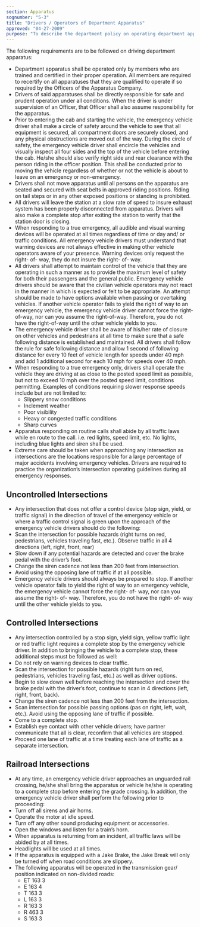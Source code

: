 ```yaml
---
section: Apparatus
sognumber: "5-3"
title: "Drivers / Operators of Department Apparatus"
approved: "04-27-2009"
purpose: "To describe the department policy on operating department apparatus."
---
```


The following requirements are to be followed on driving department apparatus&colon;

* Department apparatus shall be operated only by members who are trained and certified in their proper operation.  All members are required to recertify on all apparatuses that they are qualified to operate if so required by the Officers of the Apparatus Company.  
* Drivers of said apparatuses shall be directly responsible for safe and prudent operation under all conditions.  When the driver is under supervision of an Officer, that Officer shall also assume responsibility for the apparatus.  
* Prior to entering the cab and starting the vehicle, the emergency vehicle driver shall make a circle of safety around the vehicle to see that all equipment is secured, all compartment doors are securely closed, and any physical obstructions are moved out of the way.  During the circle of safety, the emergency vehicle driver shall encircle the vehicles and visually inspect all four sides and the top of the vehicle before entering the cab.  He/she should also verify right side and rear clearance with the person riding in the officer position.  This shall be conducted prior to moving the vehicle regardless of whether or not the vehicle is about to leave on an emergency or non-emergency.  
* Drivers shall not move apparatus until all persons on the apparatus are seated and secured with seat belts in approved riding positions.  Riding on tail steps or in any other exposed positions or standing is prohibited.
* All drivers will leave the station at a slow rate of speed to insure exhaust system has been properly disconnected from apparatus.  Drivers will also make a complete stop after exiting the station to verify that the station door is closing.  
* When responding to a true emergency, all audible and visual warning devices will be operated at all times regardless of time or day and/ or traffic conditions.  All emergency vehicle drivers must understand that warning devices are not always effective in making other vehicle operators aware of your presence.  Warning devices only request the right- of- way, they do not insure the right- of- way.  
* All drivers shall attempt to maintain control of the vehicle that they are operating in such a manner as to provide the maximum level of safety for both their passengers and the general public.  Emergency vehicle drivers should be aware that the civilian vehicle operators may not react in the manner in which is expected or felt to be appropriate.   An attempt should be made to have options available when passing or overtaking vehicles.  If another vehicle operator fails to yield the right of way to an emergency vehicle, the emergency vehicle driver cannot force the right-of-way, nor can you assume the right-of-way.  Therefore, you do not have the right-of-way until the other vehicle yields to you. 
* The emergency vehicle driver shall be aware of his/her rate of closure on other vehicles and pedestrians at all time to make sure that a safe following distance is established and maintained.  All drivers shall follow the rule for safe following distance and allow 1 second of following distance for every 10 feet of vehicle length for speeds under 40 mph and add 1 additional second for each 10 mph for speeds over 40 mph. 
* When responding to a true emergency only, drivers shall operate the vehicle they are driving at as close to the posted speed limit as possible, but not to exceed 10 mph over the posted speed limit, conditions permitting.  Examples of conditions requiring slower response speeds include but are not limited to&colon;
  - Slippery snow conditions
  - Inclement weather
  - Poor visibility
  - Heavy or congested traffic conditions
  - Sharp curves
* Apparatus responding on routine calls shall abide by all traffic laws while en route to the call.  i.e. red lights, speed limit, etc.  No lights, including blue lights and siren shall be used.  
* Extreme care should be taken when approaching any intersection as intersections are the locations responsible for a large percentage of major accidents involving emergency vehicles.  Drivers are required to practice the organization’s intersection operating guidelines during all emergency responses.  

Uncontrolled Intersections 
--------------------------

* Any intersection that does not offer a control device (stop sign, yield, or traffic signal) in the direction of travel of the emergency vehicle or where a traffic control signal is green upon the approach of the emergency vehicle drivers should do the following&colon;  
* Scan the intersection for possible hazards (right turns on red, pedestrians, vehicles traveling fast, etc.). Observe traffic in all 4 directions (left, right, front, rear)
* Slow down if any potential hazards are detected and cover the brake pedal with the driver’s foot.  
* Change the siren cadence not less than 200 feet from intersection.
* Avoid using the opposing lane of traffic if at all possible. 
* Emergency vehicle drivers should always be prepared to stop.  If another vehicle operator fails to yield the right of way to an emergency vehicle, the emergency vehicle cannot force the right- of- way, nor can you assume the right- of- way.  Therefore, you do not have the right- of- way until the other vehicle yields to you. 

Controlled Intersections
------------------------

* Any intersection controlled by a stop sign, yield sign, yellow traffic light or red traffic light requires a complete stop by the emergency vehicle driver.  In addition to bringing the vehicle to a complete stop, these additional steps must be followed as well&colon;  
* Do not rely on warning devices to clear traffic.
* Scan the intersection for possible hazards (right turn on red, pedestrians, vehicles traveling fast, etc.) as well as driver options.
* Begin to slow down well before reaching the intersection and cover the brake pedal with the driver’s foot, continue to scan in 4 directions (left, right, front, back). 
* Change the siren cadence not less than 200 feet from the intersection.
* Scan intersection for possible passing options (pas on right, left, wait, etc.).  Avoid using the opposing lane of traffic if possible.  
* Come to a complete stop.
* Establish eye contact with other vehicle drivers; have partner communicate that all is clear, reconfirm that all vehicles are stopped. 
* Proceed one lane of traffic at a time treating each lane of traffic as a separate intersection.  

Railroad Intersections
----------------------

* At any time, an emergency vehicle driver approaches an unguarded rail crossing, he/she shall bring the apparatus or vehicle he/she is operating to a complete stop before entering the grade crossing.  In addition, the emergency vehicle driver shall perform the following prior to proceeding&colon;  
* Turn off all sirens and air horns.  
* Operate the motor at idle speed.
* Turn off any other sound producing equipment or accessories.
* Open the windows and listen for a train’s horn.  
* When apparatus is returning from an incident, all traffic laws will be abided by at all times.  
* Headlights will be used at all times.  
* If the apparatus is equipped with a Jake Brake, the Jake Break will only be turned off when road conditions are slippery.  
* The following apparatus will be operated in the transmission gear/ position indicated on non-divided roads&colon;
  - ET 163		3
  - E 163		4
  - T 163		3
  - L 163		3
  - R 163		3
  - R 463		3
  - S 163		3
